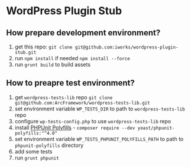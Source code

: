 # WordPress Plugin Stub

## How prepare development environment?

1. get this repo: `git clone git@github.com:iworks/wordpress-plugin-stub.git`
2. run `npm install` if needed `npm install --force` 
3. run `grunt build` to build assets

## How to preapre test environment?

1. get `wordpress-tests-lib` repo `git clone git@github.com:ArcFramework/wordpress-tests-lib.git`
2. set environment variable `WP_TESTS_DIR` to path to `wordpress-tests-lib` repo
3. configure `wp-tests-config.php` to use `wordpress-tests-lib` repo
4. install [PHPUnit Polyfills](https://github.com/Yoast/PHPUnit-Polyfills) - `composer require --dev yoast/phpunit-polyfills:"^4.0"`
5. set environment variable `WP_TESTS_PHPUNIT_POLYFILLS_PATH` to path to `phpunit-polyfills` directory
6. add some tests
7. run `grunt phpunit`



